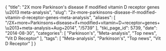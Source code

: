{
    "title": "2X more Parkinson's disease if modified vitamin D receptor genes \u2013 meta-analysis",
    "slug": "2x-more-parkinsons-disease-if-modified-vitamin-d-receptor-genes-meta-analysis",
    "aliases": [
        "/2X+more+Parkinsons+disease+if+modified+vitamin+D+receptor+genes+\u2013+meta-analysis+Aug+2014",
        "/5739"
    ],
    "tiki_page_id": 5739,
    "date": "2014-08-30",
    "categories": [
        "Parkinson's",
        "Meta-analysis",
        "Top news",
        "Vit D Receptor"
    ],
    "tags": [
        "Meta-analysis",
        "Parkinson's",
        "Top news",
        "Vit D Receptor"
    ]
}